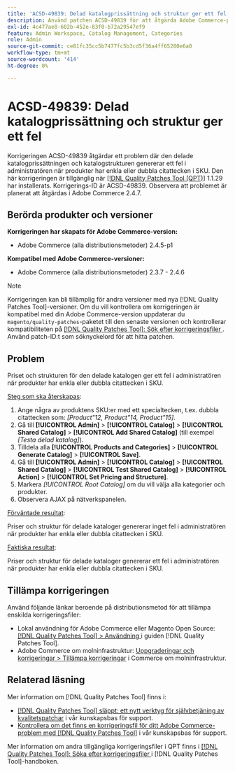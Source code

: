 ```yaml
---
title: 'ACSD-49839: Delad katalogprissättning och struktur ger ett fel'
description: Använd patchen ACSD-49839 för att åtgärda Adobe Commerce-problemet där priset och strukturen för den delade katalogen ger ett fel i administratören när produkter har enkla eller dubbla citattecken i SKU.
exl-id: 4c477ae8-602b-452e-83f0-b72a29547ef9
feature: Admin Workspace, Catalog Management, Categories
role: Admin
source-git-commit: ce81fc35cc5b7477fc5b3cd5f36a4ff65280e6a0
workflow-type: tm+mt
source-wordcount: '414'
ht-degree: 0%

---
```


# ACSD-49839: Delad katalogprissättning och struktur ger ett fel

Korrigeringen ACSD-49839 åtgärdar ett problem där den delade katalogprissättningen och katalogstrukturen genererar ett fel i administratören när produkter har enkla eller dubbla citattecken i SKU. Den här korrigeringen är tillgänglig när [[!DNL Quality Patches Tool (QPT)]](/help/announcements/adobe-commerce-announcements/magento-quality-patches-released-new-tool-to-self-serve-quality-patches.md) 1.1.29 har installerats. Korrigerings-ID är ACSD-49839. Observera att problemet är planerat att åtgärdas i Adobe Commerce 2.4.7.

## Berörda produkter och versioner

**Korrigeringen har skapats för Adobe Commerce-version:**

* Adobe Commerce (alla distributionsmetoder) 2.4.5-p1

**Kompatibel med Adobe Commerce-versioner:**

* Adobe Commerce (alla distributionsmetoder) 2.3.7 - 2.4.6

>[!NOTE]
>
>Korrigeringen kan bli tillämplig för andra versioner med nya [!DNL Quality Patches Tool]-versioner. Om du vill kontrollera om korrigeringen är kompatibel med din Adobe Commerce-version uppdaterar du `magento/quality-patches`-paketet till den senaste versionen och kontrollerar kompatibiliteten på [[!DNL Quality Patches Tool]: Sök efter korrigeringsfiler ](https://experienceleague.adobe.com/tools/commerce-quality-patches/index.html). Använd patch-ID:t som söknyckelord för att hitta patchen.

## Problem

Priset och strukturen för den delade katalogen ger ett fel i administratören när produkter har enkla eller dubbla citattecken i SKU.

<u>Steg som ska återskapas</u>:

1. Ange några av produktens SKU:er med ett specialtecken, t.ex. dubbla citattecken som:
   *[Product&quot;12, Product&quot;14, Product&quot;15]*.
1. Gå till **[!UICONTROL Admin]** > **[!UICONTROL Catalog]** > **[!UICONTROL Shared Catalog]** > **[!UICONTROL Add Shared Catalog]** (till exempel *[Testa delad katalog]*).
1. Tilldela alla **[!UICONTROL Products and Categories]** > **[!UICONTROL Generate Catalog]** > **[!UICONTROL Save]**.
1. Gå till **[!UICONTROL Admin]** > **[!UICONTROL Catalog]** > **[!UICONTROL Shared Catalog]** > **[!UICONTROL Test Shared Catalog]** > **[!UICONTROL Action]** > **[!UICONTROL Set Pricing and Structure]**.
1. Markera *[!UICONTROL Root Catalog]* om du vill välja alla kategorier och produkter.
1. Observera AJAX på nätverkspanelen.

<u>Förväntade resultat</u>:

Priser och struktur för delade kataloger genererar inget fel i administratören när produkter har enkla eller dubbla citattecken i SKU.

<u>Faktiska resultat</u>:

Priser och struktur för delade kataloger genererar ett fel i administratören när produkter har enkla eller dubbla citattecken i SKU.

## Tillämpa korrigeringen

Använd följande länkar beroende på distributionsmetod för att tillämpa enskilda korrigeringsfiler:

* Lokal användning för Adobe Commerce eller Magento Open Source: [[!DNL Quality Patches Tool] > Användning ](https://experienceleague.adobe.com/docs/commerce-operations/tools/quality-patches-tool/usage.html) i guiden [!DNL Quality Patches Tool].
* Adobe Commerce om molninfrastruktur: [Uppgraderingar och korrigeringar > Tillämpa korrigeringar](https://experienceleague.adobe.com/docs/commerce-cloud-service/user-guide/develop/upgrade/apply-patches.html) i Commerce om molninfrastruktur.

## Relaterad läsning

Mer information om [!DNL Quality Patches Tool] finns i:

* [[!DNL Quality Patches Tool] släppt: ett nytt verktyg för självbetjäning av kvalitetspatchar](/help/announcements/adobe-commerce-announcements/magento-quality-patches-released-new-tool-to-self-serve-quality-patches.md) i vår kunskapsbas för support.
* [Kontrollera om det finns en korrigeringsfil för ditt Adobe Commerce-problem med  [!DNL Quality Patches Tool]](/help/support-tools/patches-available-in-qpt-tool/check-patch-for-magento-issue-with-magento-quality-patches.md) i vår kunskapsbas för support.

Mer information om andra tillgängliga korrigeringsfiler i QPT finns i [[!DNL Quality Patches Tool]: Söka efter korrigeringsfiler ](https://experienceleague.adobe.com/tools/commerce-quality-patches/index.html) i [!DNL Quality Patches Tool]-handboken.
